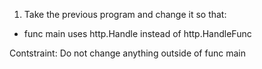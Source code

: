 1. Take the previous program and change it so that:
* func main uses http.Handle instead of http.HandleFunc

Contstraint: Do not change anything outside of func main
